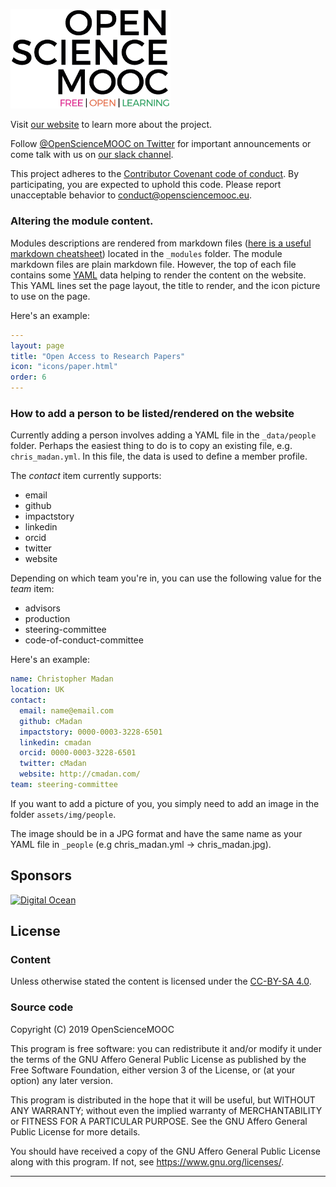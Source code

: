 <img src="/assets/img/osm/osm-logo.png" 
     alt="Open Science MOOC logo"
     width="256">

Visit [our website][website] to learn more about the project.

Follow [@OpenScienceMOOC on Twitter][twitter] for important announcements or 
come talk with us on [our slack channel][slack].

This project adheres to the [Contributor Covenant code of conduct][coc]. By 
participating, you are expected to uphold this code. Please report unacceptable
behavior to [conduct@opensciencemooc.eu](mailto:conduct@opensciencemooc.eu).

### Altering the module content.   

Modules descriptions are rendered from markdown files 
([here is a useful markdown cheatsheet][md-ss]) located in the `_modules` folder.
The module markdown files are plain markdown file. However, the top of each file 
contains some [YAML][yaml] data helping to render the content on the website. 
This YAML lines set the page layout, the title to render, and the icon picture 
to use on the page.

Here's an example:

```yml
---
layout: page
title: "Open Access to Research Papers"
icon: "icons/paper.html"
order: 6
---
```

### How to add a person to be listed/rendered on the website

Currently adding a person involves adding a YAML file in the `_data/people` 
folder. Perhaps the easiest thing to do is to copy an existing file, e.g.  
`chris_madan.yml`. In this file, the data is used to define a member profile.

The _contact_ item currently supports:

* email
* github
* impactstory
* linkedin
* orcid
* twitter
* website

Depending on which team you're in, you can use the following value for the
_team_ item:

* advisors
* production
* steering-committee
* code-of-conduct-committee

Here's an example:

```yml
name: Christopher Madan
location: UK
contact:
  email: name@email.com
  github: cMadan
  impactstory: 0000-0003-3228-6501
  linkedin: cmadan
  orcid: 0000-0003-3228-6501
  twitter: cMadan
  website: http://cmadan.com/
team: steering-committee
```

If you want to add a picture of you, you simply need to add an image in the 
folder `assets/img/people`.

The image should be in a JPG format and have the same name as your YAML file in 
`_people` (e.g chris_madan.yml -> chris_madan.jpg).

<!-- TODO
## Contributing

For more information on how you can contribute to this project, please read
our [contributing guide][contribute].
-->

## Sponsors

[![Digital Ocean](https://opensource.nyc3.cdn.digitaloceanspaces.com/attribution/assets/PNG/DO_Logo_Horizontal_Blue.png)][do]

## License

### Content

Unless otherwise stated the content is licensed under the 
[CC-BY-SA 4.0](cc).

### Source code

Copyright (C) 2019 OpenScienceMOOC

This program is free software: you can redistribute it and/or modify it under 
the terms of the GNU Affero General Public License as published by the Free 
Software Foundation, either version 3 of the License, or (at your option) any 
later version.

This program is distributed in the hope that it will be useful, but WITHOUT ANY
WARRANTY; without even the implied warranty of MERCHANTABILITY or FITNESS FOR A
PARTICULAR PURPOSE. See the GNU Affero General Public License for more details.

You should have received a copy of the GNU Affero General Public License along 
with this program. If not, see <https://www.gnu.org/licenses/>. 

---
<!-- Reference are in alphabetical order -->
[cc]:         https://creativecommons.org/licenses/by-sa/4.0/
[coc]:        CODE_OF_CONDUCT.md
[contribute]: CONTRIBUTING.md
[do]:         https://digitalocean.com/
[md-ss]:      https://github.com/adam-p/markdown-here/wiki/Markdown-Cheatsheet
[slack]:      https://openmooc-ers.herokuapp.com/ 
[twitter]:    https://twitter.com/OpenScienceMOOC
[website]:    https://opensciencemooc.eu
[yaml]:       https://en.wikipedia.org/wiki/YAML 

